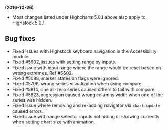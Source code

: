 **(2016-10-26)**
        
- Most changes listed under Highcharts 5.0.1 above also apply to Highstock 5.0.1.

## Bug fixes 
- Fixed issues with Highstock keyboard navigation in the Accessibility module.
- Fixed #5602, issues with setting range by inputs.
- Fixed issue with input range where the range would be reset based on wrong extremes. Ref #5602.
- Fixed #5088, marker states on flags were ignored.
- Fixed #5706, wrong series visualization when using compare.
- Fixed #5814, one all-zero series caused others to fail with compare.
- Fixed #5823, regression caused wrong columns width when one of the series was hidden.
- Fixed issue where removing and re-adding navigator via `chart.update` caused errors.
- Fixed issue with range selector inputs not hiding or showing correctly when setting chart size with animation.